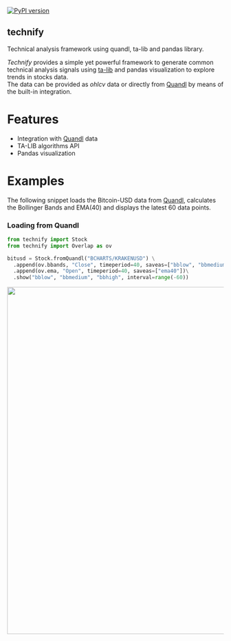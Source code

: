 [![PyPI version](https://badge.fury.io/py/technify.svg)](https://badge.fury.io/py/technify)
## technify
Technical analysis framework using quandl, ta-lib and pandas library.   

_Technify_ provides a simple yet powerful framework to generate common technical analysis signals using [ta-lib](https://github.com/mrjbq7/ta-lib) and pandas visualization to explore trends in stocks data.   
The data can be provided as _ohlcv_ data or directly from [Quandl](https://www.quandl.com/) by means of the built-in integration.

# Features
* Integration with [Quandl](https://www.quandl.com/) data
* TA-LIB algorithms API
* Pandas visualization

# Examples

The following snippet loads the Bitcoin-USD data from [Quandl](https://www.quandl.com/data/BCHARTS/KRAKENUSD-Bitcoin-Markets-krakenUSD), calculates the Bollinger Bands and EMA(40) and displays the latest 60 data points.

### Loading from Quandl
```python
from technify import Stock
from technify import Overlap as ov

bitusd = Stock.fromQuandl("BCHARTS/KRAKENUSD") \
  .append(ov.bbands, "Close", timeperiod=40, saveas=["bblow", "bbmedium", "bbhigh"]) \
  .append(ov.ema, "Open", timeperiod=40, saveas=["ema40"])\
  .show("bblow", "bbmedium", "bbhigh", interval=range(-60))
```

<img src="https://github.com/rubenafo/technify/blob/master/imgs/technify_1.png" width="806">
